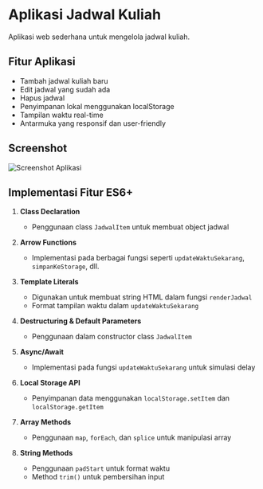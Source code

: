 # Aplikasi Jadwal Kuliah

Aplikasi web sederhana untuk mengelola jadwal kuliah.

## Fitur Aplikasi

- Tambah jadwal kuliah baru
- Edit jadwal yang sudah ada
- Hapus jadwal
- Penyimpanan lokal menggunakan localStorage
- Tampilan waktu real-time
- Antarmuka yang responsif dan user-friendly

## Screenshot

![Screenshot Aplikasi](screenshot.png)

## Implementasi Fitur ES6+

1. **Class Declaration**
   - Penggunaan class `JadwalItem` untuk membuat object jadwal

2. **Arrow Functions**
   - Implementasi pada berbagai fungsi seperti `updateWaktuSekarang`, `simpanKeStorage`, dll.

3. **Template Literals**
   - Digunakan untuk membuat string HTML dalam fungsi `renderJadwal`
   - Format tampilan waktu dalam `updateWaktuSekarang`

4. **Destructuring & Default Parameters**
   - Penggunaan dalam constructor class `JadwalItem`

5. **Async/Await**
   - Implementasi pada fungsi `updateWaktuSekarang` untuk simulasi delay

6. **Local Storage API**
   - Penyimpanan data menggunakan `localStorage.setItem` dan `localStorage.getItem`

7. **Array Methods**
   - Penggunaan `map`, `forEach`, dan `splice` untuk manipulasi array

8. **String Methods**
   - Penggunaan `padStart` untuk format waktu
   - Method `trim()` untuk pembersihan input


